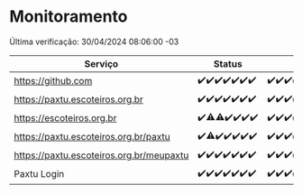 # Monitoramento

Última verificação: 30/04/2024 08:06:00 -03

|Serviço|Status|Últimas 24h|
|---|---|---|
|https://github.com|<span title="2024-04-23: OK=24">✔️</span><span title="2024-04-24: OK=24">✔️</span><span title="2024-04-25: OK=24">✔️</span><span title="2024-04-26: OK=24">✔️</span><span title="2024-04-27: OK=24">✔️</span><span title="2024-04-28: OK=24">✔️</span><span title="2024-04-29: OK=11">✔️</span>|<span title="29/04/2024 08:07:00 -03 : 200">✔️</span><span title="29/04/2024 09:11:00 -03 : 200">✔️</span><span title="29/04/2024 10:07:00 -03 : 200">✔️</span><span title="29/04/2024 11:07:00 -03 : 200">✔️</span><span title="29/04/2024 12:06:00 -03 : 200">✔️</span><span title="29/04/2024 13:08:00 -03 : 200">✔️</span><span title="29/04/2024 14:04:00 -03 : 200">✔️</span><span title="29/04/2024 15:08:00 -03 : 200">✔️</span><span title="29/04/2024 16:03:00 -03 : 200">✔️</span><span title="29/04/2024 17:06:00 -03 : 200">✔️</span><span title="29/04/2024 18:04:00 -03 : 200">✔️</span><span title="29/04/2024 19:06:00 -03 : 200">✔️</span><span title="29/04/2024 20:05:00 -03 : 200">✔️</span><span title="29/04/2024 21:29:00 -03 : 200">✔️</span><span title="29/04/2024 22:42:00 -03 : 200">✔️</span><span title="29/04/2024 23:17:00 -03 : 200">✔️</span><span title="30/04/2024 00:07:00 -03 : 200">✔️</span><span title="30/04/2024 01:09:00 -03 : 200">✔️</span><span title="30/04/2024 02:06:00 -03 : 200">✔️</span><span title="30/04/2024 03:08:00 -03 : 200">✔️</span><span title="30/04/2024 04:07:00 -03 : 200">✔️</span><span title="30/04/2024 05:09:00 -03 : 200">✔️</span><span title="30/04/2024 06:08:00 -03 : 200">✔️</span><span title="30/04/2024 07:07:00 -03 : 200">✔️</span><span title="30/04/2024 08:06:00 -03 : 200">✔️</span>|
|https://paxtu.escoteiros.org.br|<span title="2024-04-23: OK=24">✔️</span><span title="2024-04-24: OK=24">✔️</span><span title="2024-04-25: OK=24">✔️</span><span title="2024-04-26: OK=24">✔️</span><span title="2024-04-27: OK=24">✔️</span><span title="2024-04-28: OK=24">✔️</span><span title="2024-04-29: OK=11">✔️</span>|<span title="29/04/2024 08:07:00 -03 : 200">✔️</span><span title="29/04/2024 09:11:00 -03 : 200">✔️</span><span title="29/04/2024 10:07:00 -03 : 200">✔️</span><span title="29/04/2024 11:07:00 -03 : 200">✔️</span><span title="29/04/2024 12:06:00 -03 : 200">✔️</span><span title="29/04/2024 13:08:00 -03 : 200">✔️</span><span title="29/04/2024 14:04:00 -03 : 200">✔️</span><span title="29/04/2024 15:08:00 -03 : 200">✔️</span><span title="29/04/2024 16:03:00 -03 : 200">✔️</span><span title="29/04/2024 17:06:00 -03 : 200">✔️</span><span title="29/04/2024 18:04:00 -03 : 200">✔️</span><span title="29/04/2024 19:06:00 -03 : 200">✔️</span><span title="29/04/2024 20:05:00 -03 : 200">✔️</span><span title="29/04/2024 21:29:00 -03 : 200">✔️</span><span title="29/04/2024 22:42:00 -03 : 200">✔️</span><span title="29/04/2024 23:17:00 -03 : 200">✔️</span><span title="30/04/2024 00:07:00 -03 : 200">✔️</span><span title="30/04/2024 01:09:00 -03 : 200">✔️</span><span title="30/04/2024 02:06:00 -03 : 200">✔️</span><span title="30/04/2024 03:09:00 -03 : 200">✔️</span><span title="30/04/2024 04:07:00 -03 : 200">✔️</span><span title="30/04/2024 05:09:00 -03 : 200">✔️</span><span title="30/04/2024 06:08:00 -03 : 200">✔️</span><span title="30/04/2024 07:07:00 -03 : 200">✔️</span><span title="30/04/2024 08:06:00 -03 : 200">✔️</span>|
|https://escoteiros.org.br|<span title="2024-04-23: OK=24">✔️</span><span title="2024-04-24: OK=23, Falhas=1">⚠️</span><span title="2024-04-25: OK=23, Falhas=1">⚠️</span><span title="2024-04-26: OK=24">✔️</span><span title="2024-04-27: OK=24">✔️</span><span title="2024-04-28: OK=24">✔️</span><span title="2024-04-29: OK=11">✔️</span>|<span title="29/04/2024 08:07:00 -03 : 200">✔️</span><span title="29/04/2024 09:11:00 -03 : 200">✔️</span><span title="29/04/2024 10:07:00 -03 : 200">✔️</span><span title="29/04/2024 11:07:00 -03 : 200">✔️</span><span title="29/04/2024 12:06:00 -03 : 200">✔️</span><span title="29/04/2024 13:08:00 -03 : 200">✔️</span><span title="29/04/2024 14:04:00 -03 : 200">✔️</span><span title="29/04/2024 15:08:00 -03 : 200">✔️</span><span title="29/04/2024 16:03:00 -03 : 200">✔️</span><span title="29/04/2024 17:06:00 -03 : 200">✔️</span><span title="29/04/2024 18:04:00 -03 : 200">✔️</span><span title="29/04/2024 19:06:00 -03 : 200">✔️</span><span title="29/04/2024 20:05:00 -03 : 200">✔️</span><span title="29/04/2024 21:29:00 -03 : 200">✔️</span><span title="29/04/2024 22:42:00 -03 : 200">✔️</span><span title="29/04/2024 23:17:00 -03 : 200">✔️</span><span title="30/04/2024 00:07:00 -03 : 200">✔️</span><span title="30/04/2024 01:09:00 -03 : 200">✔️</span><span title="30/04/2024 02:06:00 -03 : 200">✔️</span><span title="30/04/2024 03:09:00 -03 : 200">✔️</span><span title="30/04/2024 04:07:00 -03 : 200">✔️</span><span title="30/04/2024 05:09:00 -03 : 200">✔️</span><span title="30/04/2024 06:08:00 -03 : 200">✔️</span><span title="30/04/2024 07:07:00 -03 : 200">✔️</span><span title="30/04/2024 08:06:00 -03 : 200">✔️</span>|
|https://paxtu.escoteiros.org.br/paxtu|<span title="2024-04-23: OK=24">✔️</span><span title="2024-04-24: OK=23, Falhas=1">⚠️</span><span title="2024-04-25: OK=24">✔️</span><span title="2024-04-26: OK=24">✔️</span><span title="2024-04-27: OK=24">✔️</span><span title="2024-04-28: OK=24">✔️</span><span title="2024-04-29: OK=11">✔️</span>|<span title="29/04/2024 08:07:00 -03 : 200">✔️</span><span title="29/04/2024 09:11:00 -03 : 200">✔️</span><span title="29/04/2024 10:07:00 -03 : 200">✔️</span><span title="29/04/2024 11:07:00 -03 : 200">✔️</span><span title="29/04/2024 12:06:00 -03 : 200">✔️</span><span title="29/04/2024 13:08:00 -03 : 200">✔️</span><span title="29/04/2024 14:04:00 -03 : 200">✔️</span><span title="29/04/2024 15:08:00 -03 : 200">✔️</span><span title="29/04/2024 16:03:00 -03 : 200">✔️</span><span title="29/04/2024 17:06:00 -03 : 200">✔️</span><span title="29/04/2024 18:04:00 -03 : 200">✔️</span><span title="29/04/2024 19:06:00 -03 : 200">✔️</span><span title="29/04/2024 20:05:00 -03 : 200">✔️</span><span title="29/04/2024 21:29:00 -03 : 200">✔️</span><span title="29/04/2024 22:42:00 -03 : 200">✔️</span><span title="29/04/2024 23:17:00 -03 : 200">✔️</span><span title="30/04/2024 00:07:00 -03 : 200">✔️</span><span title="30/04/2024 01:09:00 -03 : 200">✔️</span><span title="30/04/2024 02:06:00 -03 : 200">✔️</span><span title="30/04/2024 03:09:00 -03 : 200">✔️</span><span title="30/04/2024 04:07:00 -03 : 200">✔️</span><span title="30/04/2024 05:09:00 -03 : 200">✔️</span><span title="30/04/2024 06:08:00 -03 : 200">✔️</span><span title="30/04/2024 07:07:00 -03 : 200">✔️</span><span title="30/04/2024 08:06:00 -03 : 200">✔️</span>|
|https://paxtu.escoteiros.org.br/meupaxtu|<span title="2024-04-23: OK=24">✔️</span><span title="2024-04-24: OK=24">✔️</span><span title="2024-04-25: OK=24">✔️</span><span title="2024-04-26: OK=24">✔️</span><span title="2024-04-27: OK=24">✔️</span><span title="2024-04-28: OK=24">✔️</span><span title="2024-04-29: OK=11">✔️</span>|<span title="29/04/2024 08:07:00 -03 : 200">✔️</span><span title="29/04/2024 09:11:00 -03 : 200">✔️</span><span title="29/04/2024 10:07:00 -03 : 200">✔️</span><span title="29/04/2024 11:07:00 -03 : 200">✔️</span><span title="29/04/2024 12:06:00 -03 : 200">✔️</span><span title="29/04/2024 13:08:00 -03 : 200">✔️</span><span title="29/04/2024 14:04:00 -03 : 200">✔️</span><span title="29/04/2024 15:08:00 -03 : 200">✔️</span><span title="29/04/2024 16:03:00 -03 : 200">✔️</span><span title="29/04/2024 17:06:00 -03 : 200">✔️</span><span title="29/04/2024 18:04:00 -03 : 200">✔️</span><span title="29/04/2024 19:06:00 -03 : 200">✔️</span><span title="29/04/2024 20:05:00 -03 : 200">✔️</span><span title="29/04/2024 21:29:00 -03 : 200">✔️</span><span title="29/04/2024 22:42:00 -03 : 200">✔️</span><span title="29/04/2024 23:17:00 -03 : 200">✔️</span><span title="30/04/2024 00:07:00 -03 : 200">✔️</span><span title="30/04/2024 01:09:00 -03 : 200">✔️</span><span title="30/04/2024 02:06:00 -03 : 200">✔️</span><span title="30/04/2024 03:09:00 -03 : 200">✔️</span><span title="30/04/2024 04:07:00 -03 : 200">✔️</span><span title="30/04/2024 05:09:00 -03 : 200">✔️</span><span title="30/04/2024 06:08:00 -03 : 200">✔️</span><span title="30/04/2024 07:07:00 -03 : 200">✔️</span><span title="30/04/2024 08:06:00 -03 : 200">✔️</span>|
|Paxtu Login|<span title="2024-04-23: OK=24">✔️</span><span title="2024-04-24: OK=24">✔️</span><span title="2024-04-25: OK=24">✔️</span><span title="2024-04-26: OK=24">✔️</span><span title="2024-04-27: OK=24">✔️</span><span title="2024-04-28: OK=24">✔️</span><span title="2024-04-29: OK=11">✔️</span>|<span title="29/04/2024 08:07:00 -03 : 200">✔️</span><span title="29/04/2024 09:11:00 -03 : 200">✔️</span><span title="29/04/2024 10:07:00 -03 : 200">✔️</span><span title="29/04/2024 11:07:00 -03 : 200">✔️</span><span title="29/04/2024 12:06:00 -03 : 200">✔️</span><span title="29/04/2024 13:08:00 -03 : 200">✔️</span><span title="29/04/2024 14:04:00 -03 : 200">✔️</span><span title="29/04/2024 15:08:00 -03 : 200">✔️</span><span title="29/04/2024 16:03:00 -03 : 200">✔️</span><span title="29/04/2024 17:06:00 -03 : 200">✔️</span><span title="29/04/2024 18:04:00 -03 : 200">✔️</span><span title="29/04/2024 19:06:00 -03 : 200">✔️</span><span title="29/04/2024 20:05:00 -03 : 200">✔️</span><span title="29/04/2024 21:29:00 -03 : 200">✔️</span><span title="29/04/2024 22:42:00 -03 : 200">✔️</span><span title="29/04/2024 23:17:00 -03 : 200">✔️</span><span title="30/04/2024 00:07:00 -03 : 200">✔️</span><span title="30/04/2024 01:09:00 -03 : 200">✔️</span><span title="30/04/2024 02:06:00 -03 : 200">✔️</span><span title="30/04/2024 03:09:00 -03 : 200">✔️</span><span title="30/04/2024 04:07:00 -03 : 200">✔️</span><span title="30/04/2024 05:09:00 -03 : 200">✔️</span><span title="30/04/2024 06:08:00 -03 : 200">✔️</span><span title="30/04/2024 07:07:00 -03 : 200">✔️</span><span title="30/04/2024 08:06:00 -03 : 200">✔️</span>|
